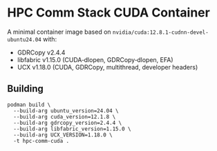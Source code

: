 # HPC Comm Stack CUDA Container

A minimal container image based on `nvidia/cuda:12.8.1-cudnn-devel-ubuntu24.04` with:

- GDRCopy v2.4.4  
- libfabric v1.15.0 (CUDA‐dlopen, GDRCopy‐dlopen, EFA)  
- UCX v1.18.0 (CUDA, GDRCopy, multithread, developer headers)  

## Building
~~~
podman build \
  --build-arg ubuntu_version=24.04 \
  --build-arg cuda_version=12.1.8 \
  --build-arg gdrcopy_version=2.4.4 \
  --build-arg libfabric_version=1.15.0 \
  --build-arg UCX_VERSION=1.18.0 \
  -t hpc-comm-cuda .
~~~

